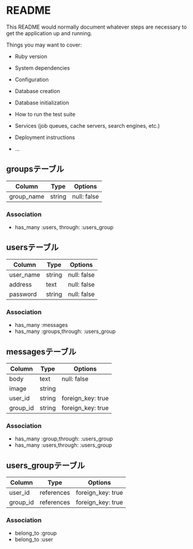 # README

This README would normally document whatever steps are necessary to get the
application up and running.

Things you may want to cover:

* Ruby version

* System dependencies

* Configuration

* Database creation

* Database initialization

* How to run the test suite

* Services (job queues, cache servers, search engines, etc.)

* Deployment instructions

* ...


## groupsテーブル

|Column|Type|Options|
|------|----|-------|
|group_name|string|null: false|

### Association
- has_many :users, through: :users_group

## usersテーブル

|Column|Type|Options|
|------|----|-------|
|user_name|string|null: false|
|address|text|null: false|
|password|string|null: false|

### Association
- has_many :messages
- has_many :groups,through: :users_group

## messagesテーブル

|Column|Type|Options|
|------|----|-------|
|body|text|null: false|
|image|string|
|user_id|string|foreign_key: true|
|group_id|string|foreign_key: true|

### Association
- has_many :group,through: :users_group
- has_many :users,through: :users_group

## users_groupテーブル

|Column|Type|Options|
|------|----|-------|
|user_id|references|foreign_key: true|
|group_id|references|foreign_key: true|

### Association
- belong_to :group
- belong_to :user
